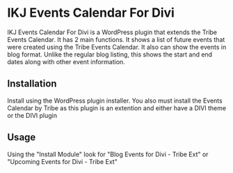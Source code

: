 # IKJ Events Calendar For Divi

IKJ Events Calendar For Divi is a WordPress plugin that extends the Tribe Events Calendar. It has 2 main functions. It shows a list of future events that were created using the Tribe Events Calendar. It also can show the events in blog format. Unlike the regular blog listing, this shows the start and end dates along with other event information.

## Installation

Install using the WordPress plugin installer. You also must install the Events Calendar by Tribe as this plugin is an extention and either have a DIVI theme or the DIVI plugin

## Usage

Using the "Install Module" look for "Blog Events for Divi - Tribe Ext" or "Upcoming Events for Divi - Tribe Ext"
